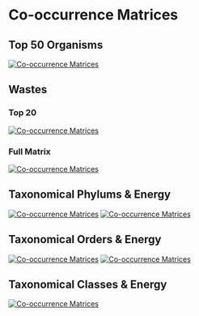 # Co-occurrence Matrices

## Top 50 Organisms
[![Co-occurrence Matrices](https://github.com/isdata-org/mapping-the-bioeconomy/raw/master/CoOccurrenceMatrices/images/Top50Species.png)](./CoOccurrenceMatrices/images/Top50Species.png)

## Wastes
### Top 20
[![Co-occurrence Matrices](https://github.com/isdata-org/mapping-the-bioeconomy/raw/master/CoOccurrenceMatrices/images/Top20Wastes.png)](./CoOccurrenceMatrices/images/Top20Wastes.png)
### Full Matrix
[![Co-occurrence Matrices](https://github.com/isdata-org/mapping-the-bioeconomy/raw/master/CoOccurrenceMatrices/images/FullWasteMatrix.png)](./CoOccurrenceMatrices/images/FullWasteMatrix.png)


## Taxonomical Phylums & Energy
[![Co-occurrence Matrices](https://github.com/isdata-org/mapping-the-bioeconomy/raw/master/CoOccurrenceMatrices/images/EnergyPhylum.png)](./CoOccurrenceMatrices/images/EnergyPhylum.png)
[![Co-occurrence Matrices](https://github.com/isdata-org/mapping-the-bioeconomy/raw/master/CoOccurrenceMatrices/images/Top15EnergyPhylum.png)](./CoOccurrenceMatrices/images/Top15EnergyPhylum.png)

## Taxonomical Orders & Energy
[![Co-occurrence Matrices](https://github.com/isdata-org/mapping-the-bioeconomy/raw/master/CoOccurrenceMatrices/images/Top15EnergyOrder.png)](./CoOccurrenceMatrices/images/Top15EnergyOrder.png)
[![Co-occurrence Matrices](https://github.com/isdata-org/mapping-the-bioeconomy/raw/master/CoOccurrenceMatrices/images/EnergyPerOrder.png)](./CoOccurrenceMatrices/images/EnergyPerOrder.png)

## Taxonomical Classes & Energy
[![Co-occurrence Matrices](https://github.com/isdata-org/mapping-the-bioeconomy/raw/master/CoOccurrenceMatrices/images/EnergyPerClass.png)](./CoOccurrenceMatrices/images/EnergyPerClass.png)
